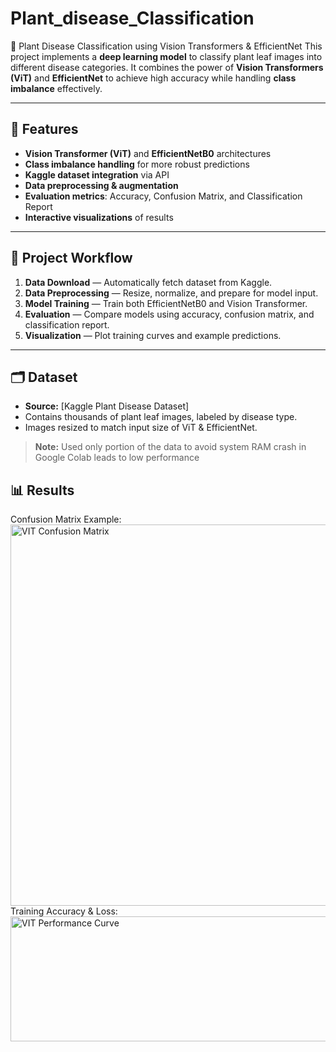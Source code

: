 # Plant_disease_Classification
🌱 Plant Disease Classification using Vision Transformers &amp; EfficientNet  This project implements a **deep learning model** to classify plant leaf images into different disease categories.   It combines the power of **Vision Transformers (ViT)** and **EfficientNet** to achieve high accuracy while handling **class imbalance** effectively.

---

## 📌 Features
- **Vision Transformer (ViT)** and **EfficientNetB0** architectures
- **Class imbalance handling** for more robust predictions
- **Kaggle dataset integration** via API
- **Data preprocessing & augmentation**
- **Evaluation metrics**: Accuracy, Confusion Matrix, and Classification Report
- **Interactive visualizations** of results

---

## 🧠 Project Workflow
1. **Data Download** — Automatically fetch dataset from Kaggle.
2. **Data Preprocessing** — Resize, normalize, and prepare for model input.
3. **Model Training** — Train both EfficientNetB0 and Vision Transformer.
4. **Evaluation** — Compare models using accuracy, confusion matrix, and classification report.
5. **Visualization** — Plot training curves and example predictions.

---

## 🗂 Dataset
- **Source:** [Kaggle Plant Disease Dataset]  
- Contains thousands of plant leaf images, labeled by disease type.
- Images resized to match input size of ViT & EfficientNet.

> **Note:** Used only portion of the data to avoid system RAM crash in Google Colab leads to low performance


## 📊 Results
Confusion Matrix Example:  
<img width="657" height="610" alt="VIT Confusion Matrix" src="https://github.com/user-attachments/assets/5ebc07b5-d08d-4403-863f-04d33cdfa354" />
Training Accuracy & Loss:  
<img width="608" height="200" alt="VIT Performance Curve" src="https://github.com/user-attachments/assets/12c21374-561b-4028-a640-f23a1fb66e7e" />

